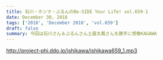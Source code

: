 ```yaml
---
title: 石川・ホンマ・ぶるんのBe-SIDE Your Life! vol.659-1
date: December 30, 2018
tags: ['2018', 'December 2018', 'vol.659']
draft: false
summary: 今回は石川さん＆ぶるんさん土屋太鳳さんを勝手に想像KAGAWA
---
```


http://project-phi.ddo.jp/ishikawa/ishikawa659_1.mp3